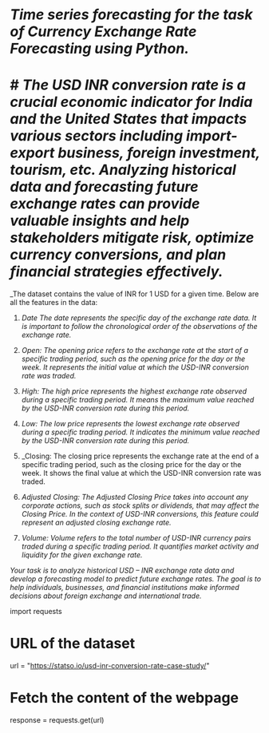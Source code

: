  # _Time series forecasting for the task of Currency Exchange Rate Forecasting using Python._
 
 #
 
 # # _The USD INR conversion rate is a crucial economic indicator for India and the United States that impacts various sectors including import-export business, foreign investment, tourism, etc. Analyzing historical data and forecasting future exchange rates can provide valuable insights and help stakeholders mitigate risk, optimize currency conversions, and plan financial strategies effectively._

_The dataset contains the value of INR for 1 USD for a given time. Below are all the features in the data:

1. _Date The date represents the specific day of the exchange rate data. It is important to follow the chronological order of the observations of the exchange rate._

2. _Open: The opening price refers to the exchange rate at the start of a specific trading period, such as the opening price for the day or the week. It represents the initial value at which the USD-INR conversion rate was traded._

3. _High: The high price represents the highest exchange rate observed during a specific trading period. It means the maximum value reached by the USD-INR conversion rate during this period._

4. _Low: The low price represents the lowest exchange rate observed during a specific trading period. It indicates the minimum value reached by the USD-INR conversion rate during this period._

5. _Closing: The closing price represents the exchange rate at the end of a specific trading period, such as the closing price for the day or the week. It shows the final value at which the USD-INR conversion rate was traded.

6. _Adjusted Closing: The Adjusted Closing Price takes into account any corporate actions, such as stock splits or dividends, that may affect the Closing Price. In the context of USD-INR conversions, this feature could represent an adjusted closing exchange rate._

7. _Volume: Volume refers to the total number of USD-INR currency pairs traded during a specific trading period. It quantifies market activity and liquidity for the given exchange rate._

_Your task is to analyze historical USD – INR exchange rate data and develop a forecasting model to predict future exchange rates. The goal is to help individuals, businesses, and financial institutions make informed decisions about foreign exchange and international trade._

import requests

# URL of the dataset
url = "https://statso.io/usd-inr-conversion-rate-case-study/"

# Fetch the content of the webpage
response = requests.get(url)


